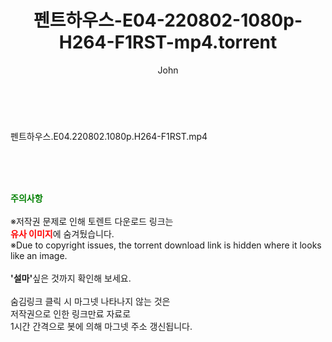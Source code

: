 ﻿---
layout: post
title:  "펜트하우스-E04-220802-1080p-H264-F1RST-mp4.torrent"
author: John
categories: [ 방송/음악 ]
tags: [  ]
image:  
description: "펜트하우스-E04-220802-1080p-H264-F1RST-mp4 torrent 정보 공유"
toc: true
toc_sticky: true
---

<br>
<div class="view-img">
<a class="view_image" href="https://torrentmobile59.com/bbs/view_image.php?fn=%2Fdata%2Ffile%2Fmusic%2F469717521_wNbr6jl4_7f71370f83236c35418b391d60c77c8ef2a42dbe.jpg" target="_blank"><img alt="" class="img-tag" content="https://torrentmobile59.com/data/file/music/469717521_wNbr6jl4_7f71370f83236c35418b391d60c77c8ef2a42dbe.jpg" itemprop="image" src="https://torrentmobile59.com/data/file/music/thumb-469717521_wNbr6jl4_7f71370f83236c35418b391d60c77c8ef2a42dbe_835x2212.jpg"/></a></div><div class="view-content" itemprop="description">
<p>펜트하우스.E04.220802.1080p.H264-F1RST.mp4<br/></p> </div>
    
<br><br><br>
<p data-ke-size="size16"><b><span style="color: green;">주의사항</span></b><br /><br />※저작권 문제로 인해 토렌트 다운로드 링크는<br /><b><span style="color: red;">유사 이미지</span></b>에 숨겨뒀습니다.<br />※Due to copyright issues, the torrent download link is hidden where it looks like an image.<br /><br /><b>'설마'</b>싶은 것까지 확인해 보세요.<br /><br />숨김링크 클릭 시 마그넷 나타나지 않는 것은<br />저작권으로 인한 링크만료 자료로<br />1시간 간격으로 봇에 의해 마그넷 주소 갱신됩니다.</p>
